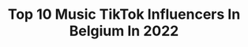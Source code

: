 ---
title: Top 10 Music TikTok Influencers In Belgium In 2022
description: >-
  Find top music TikTok influencers in Belgium in 2022. Most popular hashtags: #fyp #foryou #foryoupage #viral.
platform: TikTok
hits: 46
text_top: Discover the most popular TikTok accounts on inBeat.
text_bottom: inBeat has 46 TikTok influencers like this in Belgium for you to connect with.
profiles:
  - username: "val23ch"
    fullname: >-
      Valou 💜
    bio: >-
      18 yo. 🧸✨ Follow me to on Instagram. 💫 "live with passion, live musical.ly"
    location: "Belgium"
    followers: 51400
    engagement: 1965
    commentsToLikes: 0.042302
    id: ck9fwryft2roc0j78tfh9ohrv
    verified: false
    hashtags: "#lgbt, #fyp, #gay, #pov"
  - username: "nanouly"
    fullname: >-
      ☆☆☆
    bio: >-
      ❁ Nanou ❁ ♕ friends ♕ ✰ family ✰ ツ musical & gym forever ツ
    location: "Belgium"
    followers: 2333
    engagement: 2138
    commentsToLikes: 0.037018
    id: ck9rll1mzygwq0j78gm93g2t6
    verified: false
    hashtags: "#foryou, #foryoupage, #fyp, #fy"
  - username: "fire.memes_"
    fullname: >-
      memes
    bio: >-
      🌈Best memes page🌈 💧Follow↖️💧 your daily dose memes🥶 125.K🔥? New Music
    location: "Belgium"
    followers: 123600
    engagement: 1951
    commentsToLikes: 0.019796
    id: ckdhgyg0rxvsp0j23dmgcrlop
    verified: false
    hashtags: "#biden, #foryoupage, #tiktok, #meme"
  - username: "wannesynnave"
    fullname: >-
      Wanne Synnave
    bio: >-
      - ‘t is wanne - 📻 DJ @ MNM 🥳 musicals 📸 insta: wannesynnave
    location: "Belgium"
    followers: 33300
    engagement: 1032
    commentsToLikes: 0.024745
    id: ck8tst0dqriby0j783q342juv
    verified: false
    hashtags: "#voorjou, #fy, #foryou, #fyp"
  - username: "studiobrussel"
    fullname: >-
      Studio Brussel
    bio: >-
      Life is music
    location: "Belgium"
    followers: 122200
    engagement: 903
    commentsToLikes: 0.008010
    id: ckcjm2d7keqzj0j23ukcorx0o
    verified: false
    hashtags: "#fokdeblok, #deafrekening, #fyp, #examens"
  - username: "dovushking"
    fullname: >-
      Dovush king 🖤
    bio: >-
      İnstegram da 3k olur muyuz 😊❤️ Music is my life ❤️🎤🎼 HEDEF 30k❤️🤩
    location: "Belgium"
    followers: 22400
    engagement: 926
    commentsToLikes: 0.010535
    id: ckbllmvzxe40s0j23krdvh22e
    verified: false
    hashtags: "#duman, #sevgilim, #seni, #shisha"
  - username: "alizeecattrysse"
    fullname: >-
      Alizee Cattrysse
    bio: >-
      "live with passion, live musical.ly" ♡ 18-11-2001 ♡ 3.5k💗
    location: "Belgium"
    followers: 3567
    engagement: 1113
    commentsToLikes: 0.019231
    id: ckahvso0xnxqh0i7898mtr7td
    verified: false
    hashtags: "#viral, #trend, #belgium, #antwerp"
  - username: "dantemoris"
    fullname: >-
      Dante Moris 🇬🇭🇧🇪
    bio: >-
      If you like this then you might as well go check my music. 10k who’s with me
    location: "Belgium"
    followers: 8374
    engagement: 910
    commentsToLikes: 0.023872
    id: ckbfdfmrg6rnt0j231hyo315z
    verified: false
    hashtags: "#voiceover, #releteble, #viral, #fy"
  - username: "robertfalcon_"
    fullname: >-
      robertfalcon_
    bio: >-
      Full time DJ and music producer!🎧🎹 Belgium - Antwerp🇧🇪 IG: Robertfalcon_
    location: "Belgium"
    followers: 43981
    engagement: 815
    commentsToLikes: 0.018411
    id: cka7nq87ty6jz0i78p80jbicm
    verified: true
    hashtags: "#magic, #foryou, #corona, #coronavirus"
  - username: "ypsilon_yuy"
    fullname: >-
      Ypsilon
    bio: >-
      Je vends le compte Viens dm insta si intéressé(e) :)
    location: "Belgium"
    followers: 22200
    engagement: 1481
    commentsToLikes: 0.053558
    id: ckdi69yqo7mbe0j23mb45mnrs
    verified: false
    hashtags: "#piano, #music, #pourtoi, #singing"
---
